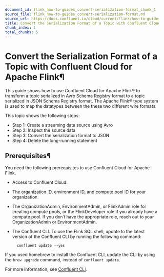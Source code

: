```yaml
---
document_id: flink_how-to-guides_convert-serialization-format_chunk_1
source_file: flink_how-to-guides_convert-serialization-format.md
source_url: https://docs.confluent.io/cloud/current/flink/how-to-guides/convert-serialization-format.html
title: Convert the Serialization Format of a Topic with Confluent Cloud for Apache Flink
chunk_index: 1
total_chunks: 5
---
```


# Convert the Serialization Format of a Topic with Confluent Cloud for Apache Flink¶

This guide shows how to use Confluent Cloud for Apache Flink® to transform a topic serialized in Avro Schema Registry format to a topic serialized in JSON Schema Registry format. The Apache Flink® type system is used to map the datatypes between the these two different wire formats.

This topic shows the following steps:

* Step 1: Create a streaming data source using Avro
* Step 2: Inspect the source data
* Step 3: Convert the serialization format to JSON
* Step 4: Delete the long-running statement

## Prerequisites¶

You need the following prerequisites to use Confluent Cloud for Apache Flink.

* Access to Confluent Cloud.

* The organization ID, environment ID, and compute pool ID for your organization.

* The OrganizationAdmin, EnvironmentAdmin, or FlinkAdmin role for creating compute pools, or the FlinkDeveloper role if you already have a compute pool. If you don’t have the appropriate role, reach out to your OrganizationAdmin or EnvironmentAdmin.

* The Confluent CLI. To use the Flink SQL shell, update to the latest version of the Confluent CLI by running the following command:

        confluent update --yes

If you used homebrew to install the Confluent CLI, update the CLI by using the `brew upgrade` command, instead of `confluent update`.

For more information, see [Confluent CLI](https://docs.confluent.io/confluent-cli/current/overview.html).
